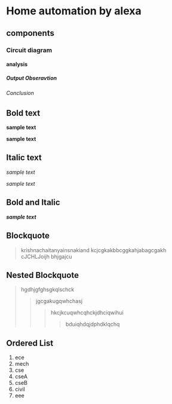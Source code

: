 # Home automation by alexa
## components
### Circuit diagram
#### analysis
##### Output Obseravtion
###### Conclusion
## Bold text
**sample text**

__sample text__
## Italic text
*sample text*

_sample text_
## Bold and Italic
**_sample text_**
## Blockquote 
> krishnachaitanyainsnakiand
kcjcgkakbbcggkahjabagcgakh
cJCHLJoijh bhjgajcu
## Nested Blockquote
> hgdhjgfghsgkqlschck
>> jgcgakugqwhchasj
>>> hkcjkcuqwhcqhckjdhciqwihui
>>>> bduiqhdqjdphdklqchq
## Ordered List
1. ece
2. mech
3. cse
  1. cseA
  2. cseB
4. civil
5. eee





